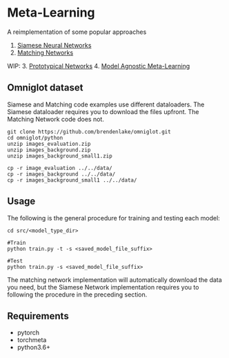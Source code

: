 # Meta-Learning

A reimplementation of some popular approaches
1. [Siamese Neural Networks](http://www.cs.toronto.edu/~gkoch/files/msc-thesis.pdf)
2. [Matching Networks](https://arxiv.org/pdf/1606.04080.pdf)

WIP:
3. [Prototypical Networks](https://arxiv.org/pdf/1703.05175.pdf)
4. [Model Agnostic Meta-Learning](http://proceedings.mlr.press/v70/finn17a/finn17a.pdf)

## Omniglot dataset
Siamese and Matching code examples use different dataloaders. The Siamese dataloader requires you to download the files upfront. The Matching Network code does not.

```
git clone https://github.com/brendenlake/omniglot.git
cd omniglot/python
unzip images_evaluation.zip
unzip images_background.zip
unzip images_background_small1.zip

cp -r image_evaluation ../../data/
cp -r images_background ../../data/
cp -r images_background_small1 ../../data/
```

## Usage
The following is the general procedure for training and testing each model:

```
cd src/<model_type_dir>

#Train
python train.py -t -s <saved_model_file_suffix>

#Test
python train.py -s <saved_model_file_suffix>
```

The matching network implementation will automatically download the data you need, but the Siamese Network implementation requires you to following the procedure in the preceding section.

## Requirements
- pytorch
- torchmeta
- python3.6+

